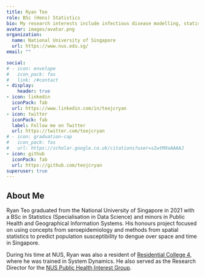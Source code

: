 ```yaml
---
title: Ryan Teo
role: BSc (Hons) Statistics
bio: My research interests include infectious disease modelling, statistical learning, and biostatistics.
avatar: images/avatar.png
organization:
  name: National University of Singapore
  url: https://www.nus.edu.sg/
email: ""

social:
# - icon: envelope
#   icon_pack: fas
#   link: /#contact
- display:
    header: true
- icon: linkedin
  iconPack: fab
  url: https://www.linkedin.com/in/teojcryan
- icon: twitter
  iconPack: fab
  label: Follow me on Twitter
  url: https://twitter.com/teojcryan
# - icon: graduation-cap
#   icon_pack: fas
#   url: https://scholar.google.co.uk/citations?user=sIwtMXoAAAAJ
- icon: github
  iconPack: fab
  url: https://github.com/teojcryan
superuser: true
---
```


## About Me

Ryan Teo graduated from the National University of Singapore in 2021 with a BSc in Statistics (Specialisation in Data Science) and minors in Public Health and Geographical Information Systems. His honours project focused on using concepts from seroepidemiology and methods from spatial statistics to predict population susceptibility to dengue over space and time in Singapore.

During his time at NUS, Ryan was also a resident of [Residential College 4](https://rc4.nus.edu.sg/), where he was trained in System Dynamics. He also served as the Research Director for the [NUS Public Health Interest Group](https://nusphsoc.wixsite.com/nusphsoc).

